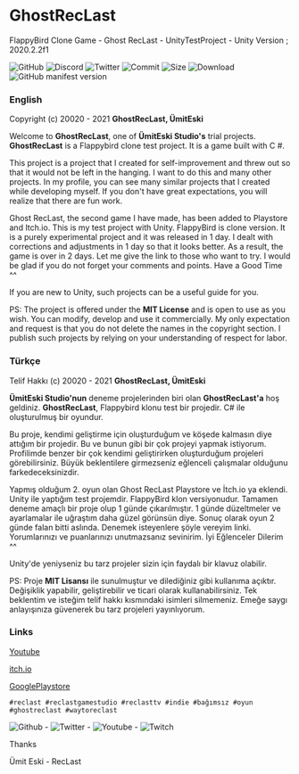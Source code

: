 # GhostRecLast 
FlappyBird Clone Game - Ghost RecLast - UnityTestProject - Unity Version ; 2020.2.2f1

![GitHub](https://img.shields.io/github/license/RecLast/GhostRecLast?logo=github) ![Discord](https://img.shields.io/discord/293337322508910593?logo=discord&logoColor=fff) ![Twitter](https://img.shields.io/twitter/follow/RecLastTV?style=social) ![Commit](https://img.shields.io/github/last-commit/RecLast/GhostRecLast) ![Size](https://img.shields.io/github/repo-size/RecLast/GhostRecLast) ![Download](https://img.shields.io/github/downloads/RecLast/GhostRecLast/total) ![GitHub manifest version](https://img.shields.io/github/manifest-json/v/RecLast/GhostRecLast)

### English

Copyright (c) 20020 - 2021 **GhostRecLast, ÜmitEski**

Welcome to **GhostRecLast**, one of **ÜmitEski Studio's** trial projects. **GhostRecLast** is a Flappybird clone test project. It is a game built with C #.

This project is a project that I created for self-improvement and threw out so that it would not be left in the hanging. I want to do this and many other projects. In my profile, you can see many similar projects that I created while developing myself. If you don't have great expectations, you will realize that there are fun work.

Ghost RecLast, the second game I have made, has been added to Playstore and Itch.io. This is my test project with Unity. FlappyBird is clone version. It is a purely experimental project and it was released in 1 day. I dealt with corrections and adjustments in 1 day so that it looks better. As a result, the game is over in 2 days. Let me give the link to those who want to try. I would be glad if you do not forget your comments and points. Have a Good Time ^^

If you are new to Unity, such projects can be a useful guide for you.

PS: The project is offered under the **MIT License** and is open to use as you wish. You can modify, develop and use it commercially. My only expectation and request is that you do not delete the names in the copyright section. I publish such projects by relying on your understanding of respect for labor.

### Türkçe

Telif Hakkı (c) 20020 - 2021 **GhostRecLast, ÜmitEski**

**ÜmitEski Studio'nun** deneme projelerinden biri olan **GhostRecLast'a** hoş geldiniz. **GhostRecLast**, Flappybird klonu test bir projedir. C# ile oluşturulmuş bir oyundur.

Bu proje, kendimi geliştirme için oluşturduğum ve köşede kalmasın diye attığım bir projedir. Bu ve bunun gibi bir çok projeyi yapmak istiyorum. Profilimde benzer bir çok kendimi geliştirirken oluşturduğum projeleri görebilirsiniz. Büyük beklentilere girmezseniz eğlenceli çalışmalar olduğunu farkedeceksinizdir.

Yapmış olduğum 2. oyun olan Ghost RecLast Playstore ve İtch.io ya eklendi. Unity ile yaptığım test projemdir. FlappyBird klon versiyonudur. Tamamen deneme amaçlı bir proje olup 1 günde çıkarılmıştır. 1 günde düzeltmeler ve ayarlamalar ile uğraştım daha güzel görünsün diye. Sonuç olarak oyun 2 günde falan bitti aslında. Denemek isteyenlere şöyle vereyim linki. Yorumlarınızı ve puanlarınızı unutmazsanız sevinirim. İyi Eğlenceler Dilerim ^^

Unity'de yeniyseniz bu tarz projeler sizin için faydalı bir klavuz olabilir.

PS: Proje **MIT Lisansı** ile sunulmuştur ve dilediğiniz gibi kullanıma açıktır. Değişiklik yapabilir, geliştirebilir ve ticari olarak kullanabilirsiniz. Tek beklentim ve isteğim telif hakkı kısmındaki isimleri silmemeniz. Emeğe saygı anlayışınıza güvenerek bu tarz projeleri yayınlıyorum.

### Links

[Youtube](https://www.youtube.com/watch?v=R15MQj-RHUo) 

[itch.io](https://umiteski.itch.io/ghost-reclast)

[GooglePlaystore](https://play.google.com/store/apps/details?id=com.RecLastGameStudio.GhostRecLast)

`#reclast #reclastgamestudio #reclasttv #indie #bağımsız #oyun #ghostreclast #waytoreclast`

![Github](https://img.shields.io/github/followers/RecLast?style=social) - ![Twitter](https://img.shields.io/twitter/follow/RecLastTV?style=social) - ![Youtube](https://img.shields.io/youtube/views/R15MQj-RHUo?style=social) - ![Twitch](https://img.shields.io/twitch/status/RecLastTV?style=social)

Thanks 

Ümit Eski - RecLast
